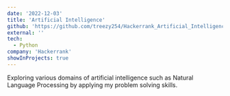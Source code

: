 ```yaml
---
date: '2022-12-03'
title: 'Artificial Intelligence'
github: 'https://github.com/treezy254/Hackerrank_Artificial_Intelligence.git'
external: ''
tech:
  - Python
company: 'Hackerrank'
showInProjects: true
---
```


Exploring various domains of artificial intelligence such as Natural Language Processing by applying my problem solving skills.
